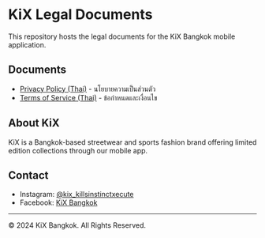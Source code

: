 # KiX Legal Documents

This repository hosts the legal documents for the KiX Bangkok mobile application.

## Documents

- [Privacy Policy (Thai)](https://waramity.github.io/kix-legal/privacy-policy.html) - นโยบายความเป็นส่วนตัว
- [Terms of Service (Thai)](https://waramity.github.io/kix-legal/terms.html) - ข้อกำหนดและเงื่อนไข

## About KiX

KiX is a Bangkok-based streetwear and sports fashion brand offering limited edition collections through our mobile app.

## Contact

- Instagram: [@kix_killsinstinctxecute](https://www.instagram.com/kix_killsinstinctxecute/)
- Facebook: [KiX Bangkok](https://www.facebook.com/profile.php?id=61571289914876)

---

© 2024 KiX Bangkok. All Rights Reserved.